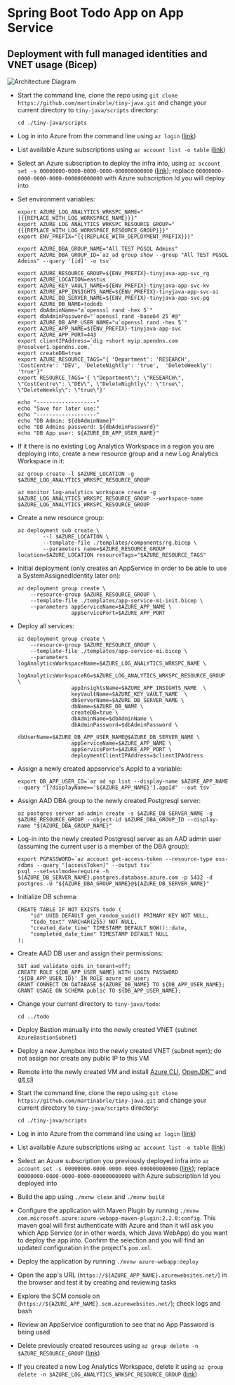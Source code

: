 # Spring Boot Todo App on App Service
## Deployment with full managed identities and VNET usage (Bicep)

![Architecture Diagram](../../diagrams/tiny-java-app-service-managed-identities-vnet.png.png)

* Start the command line, clone the repo using ```git clone https://github.com/martinabrle/tiny-java.git``` and change your current directory to ```tiny-java/scripts``` directory:
    ```
    cd ./tiny-java/scripts
    ```
* Log in into Azure from the command line using ```az login``` ([link](https://docs.microsoft.com/en-us/cli/azure/authenticate-azure-cli))
* List available Azure subscriptions using ```az account list -o table``` ([link](https://docs.microsoft.com/en-us/cli/azure/account#az-account-list))
* Select an Azure subscription to deploy the infra into, using ```az account set -s 00000000-0000-0000-0000-000000000000```
  ([link](https://docs.microsoft.com/en-us/cli/azure/account#az-account-set)); replace ```00000000-0000-0000-0000-000000000000``` with Azure subscription Id you will deploy into
* Set environment variables:
    ```
    export AZURE_LOG_ANALYTICS_WRKSPC_NAME="{{{REPLACE_WITH_LOG_WORKSPACE_NAME}}}"
    export AZURE_LOG_ANALYTICS_WRKSPC_RESOURCE_GROUP="{{{REPLACE_WITH_LOG_WORKSPACE_RESOURCE_GROUP}}}"
    export ENV_PREFIX="{{{REPLACE_WITH_DEPLOYMENT_PREFIX}}}"
    ```

    ```
    export AZURE_DBA_GROUP_NAME="All TEST PGSQL Admins"
    export AZURE_DBA_GROUP_ID=`az ad group show --group "All TEST PGSQL Admins" --query '[id]' -o tsv`

    export AZURE_RESOURCE_GROUP=${ENV_PREFIX}-tinyjava-app-svc_rg
    export AZURE_LOCATION=eastus
    export AZURE_KEY_VAULT_NAME=${ENV_PREFIX}-tinyjava-app-svc-kv
    export AZURE_APP_INSIGHTS_NAME=${ENV_PREFIX}-tinyjava-app-svc-ai
    export AZURE_DB_SERVER_NAME=${ENV_PREFIX}-tinyjava-app-svc-pg
    export AZURE_DB_NAME=tododb
    export dbAdminName="a`openssl rand -hex 5`"
    export dbAdminPassword="`openssl rand -base64 25`#@"
    export AZURE_DB_APP_USER_NAME="u`openssl rand -hex 5`"
    export AZURE_APP_NAME=${ENV_PREFIX}-tinyjava-app-svc
    export AZURE_APP_PORT=443
    export clientIPAddress=`dig +short myip.opendns.com @resolver1.opendns.com.`
    export createDB=true
    export AZURE_RESOURCE_TAGS="{ 'Department': 'RESEARCH', 'CostCentre': 'DEV', 'DeleteNightly': 'true',  'DeleteWeekly': 'true'}"
    export RESOURCE_TAGS='{ \"Department\": \"RESEARCH\", \"CostCentre\": \"DEV\", \"DeleteNightly\": \"true\",  \"DeleteWeekly\": \"true\"}'

    echo "-------------------"
    echo "Save for later use:"
    echo "-------------------"
    echo "DB Admin: ${dbAdminName}"
    echo "DB Admins password: ${dbAdminPassword}"
    echo "DB App user: ${AZURE_DB_APP_USER_NAME}"
    ```
* If it there is no existing Log Analytics Workspace in a region you are deploying into, create a new resource group and a new Log Analytics Workspace in it:
    ```
    az group create -l $AZURE_LOCATION -g $AZURE_LOG_ANALYTICS_WRKSPC_RESOURCE_GROUP

    az monitor log-analytics workspace create -g $AZURE_LOG_ANALYTICS_WRKSPC_RESOURCE_GROUP --workspace-name $AZURE_LOG_ANALYTICS_WRKSPC_RESOURCE_GROUP
    ```

* Create a new resource group:
    ```
    az deployment sub create \
            --l $AZURE_LOCATION \
            --template-file ./templates/components/rg.bicep \
            --parameters name=$AZURE_RESOURCE_GROUP location=$AZURE_LOCATION resourceTags="$AZURE_RESOURCE_TAGS"
    ```   
* Initial deployment (only creates an AppService in order to be able to use a SystemAssignedIdentity later on):
    ```
    az deployment group create \
        --resource-group $AZURE_RESOURCE_GROUP \
        --template-file ./templates/app-service-mi-init.bicep \
        --parameters appServiceName=$AZURE_APP_NAME \
                     appServicePort=$AZURE_APP_PORT
    ```
* Deploy all services:
    ```
    az deployment group create \
        --resource-group $AZURE_RESOURCE_GROUP \
        --template-file ./templates/app-service-mi.bicep \
        --parameters logAnalyticsWorkspaceName=$AZURE_LOG_ANALYTICS_WRKSPC_NAME \
                     logAnalyticsWorkspaceRG=$AZURE_LOG_ANALYTICS_WRKSPC_RESOURCE_GROUP \
                     appInsightsName=$AZURE_APP_INSIGHTS_NAME  \
                     keyVaultName=$AZURE_KEY_VAULT_NAME  \
                     dbServerName=$AZURE_DB_SERVER_NAME \
                     dbName=$AZURE_DB_NAME \
                     createDB=true \
                     dbAdminName=$dbAdminName \
                     dbAdminPassword=$dbAdminPassword \
                     dbUserName=$AZURE_DB_APP_USER_NAME@$AZURE_DB_SERVER_NAME \
                     appServiceName=$AZURE_APP_NAME \
                     appServicePort=$AZURE_APP_PORT \
                     deploymentClientIPAddress=$clientIPAddress
    ```
* Assign a newly created appservice's AppId to a variable:
    ```
    export DB_APP_USER_ID=`az ad sp list --display-name $AZURE_APP_NAME --query "[?displayName=='${AZURE_APP_NAME}'].appId" --out tsv`
    ```
* Assign AAD DBA group to the newly created Postgresql server:
    ```
    az postgres server ad-admin create -s $AZURE_DB_SERVER_NAME -g $AZURE_RESOURCE_GROUP --object-id $AZURE_DBA_GROUP_ID --display-name "${AZURE_DBA_GROUP_NAME}"
    ```
* Log-in into the newly created Postgresql server as an AAD admin user (assuming the current user is a member of the DBA group):
    ```
    export PGPASSWORD=`az account get-access-token --resource-type oss-rdbms --query "[accessToken]" --output tsv`
    psql --set=sslmode=require -h ${AZURE_DB_SERVER_NAME}.postgres.database.azure.com -p 5432 -d postgres -U "${AZURE_DBA_GROUP_NAME}@${AZURE_DB_SERVER_NAME}"
    ```
* Initialize DB schema:
    ```
    CREATE TABLE IF NOT EXISTS todo (
        "id" UUID DEFAULT gen_random_uuid() PRIMARY KEY NOT NULL,
        "todo_text" VARCHAR(255) NOT NULL,
        "created_date_time" TIMESTAMP DEFAULT NOW()::date,
        "completed_date_time" TIMESTAMP DEFAULT NULL
    );
    ```
* Create AAD DB user and assign their permissions:
    ```
    SET aad_validate_oids_in_tenant=off;
    CREATE ROLE ${DB_APP_USER_NAME} WITH LOGIN PASSWORD '${DB_APP_USER_ID}' IN ROLE azure_ad_user;
    GRANT CONNECT ON DATABASE ${AZURE_DB_NAME} TO ${DB_APP_USER_NAME};
    GRANT USAGE ON SCHEMA public TO ${DB_APP_USER_NAME};
    ```
* Change your current directory to ```tiny-java/todo```:
    ```
    cd ../todo
    ```
* Deploy Bastion manually into the newly created VNET (subnet ```AzureBastionSubnet```)
* Deploy a new Jumpbox into the newly created VNET (subnet ```mgmt```); do not assign nor create any public IP to this VM
* Remote into the newly created VM and install [Azure CLI](https://docs.microsoft.com/en-us/cli/azure/install-azure-cli), [OpenJDK™](https://www.microsoft.com/openjdk) and [git cli](https://git-scm.com/downloads)
* Start the command line, clone the repo using ```git clone https://github.com/martinabrle/tiny-java.git``` and change your current directory to ```tiny-java/scripts``` directory:
    ```
    cd ./tiny-java/scripts
    ```
* Log in into Azure from the command line using ```az login``` ([link](https://docs.microsoft.com/en-us/cli/azure/authenticate-azure-cli))
* List available Azure subscriptions using ```az account list -o table``` ([link](https://docs.microsoft.com/en-us/cli/azure/account#az-account-list))
* Select an Azure subscription you previously deployed infra into ```az account set -s 00000000-0000-0000-0000-000000000000```
  ([link](https://docs.microsoft.com/en-us/cli/azure/account#az-account-set)); replace ```00000000-0000-0000-0000-000000000000``` with Azure subscription Id you deployed into
* Build the app using ```./mvnw clean``` and ```./mvnw build```
* Configure the application with Maven Plugin by running ```./mvnw com.microsoft.azure:azure-webapp-maven-plugin:2.2.0:config```. This maven goal will first authenticate with Azure and than it will ask you which App Service (or in other words, which Java WebApp) do you want to deploy the app into. Confirm the selection and you will find an updated configuration in the project's ```pom.xml```.
* Deploy the application by running ```./mvnw azure-webapp:deploy```
* Open the app's URL (```https://${AZURE_APP_NAME}.azurewebsites.net/```) in the browser and test it by creating and reviewing tasks
* Explore the SCM console on (```https://${AZURE_APP_NAME}.scm.azurewebsites.net/```); check logs and bash
* Review an AppService configuration to see that no App Password is being used
* Delete previously created resources using ```az group delete -n $AZURE_RESOURCE_GROUP``` ([link](https://docs.microsoft.com/en-us/cli/azure/group?view=azure-cli-latest#az-group-delete))
* If you created a new Log Analytics Workspace, delete it using  ```az group delete -n $AZURE_LOG_ANALYTICS_WRKSPC_RESOURCE_GROUP``` ([link](https://docs.microsoft.com/en-us/cli/azure/group?view=azure-cli-latest#az-group-delete))
